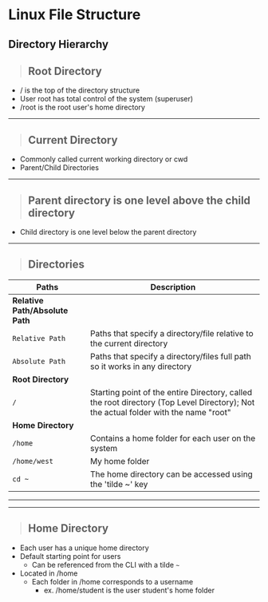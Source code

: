 # Linux File Structure

## **Directory Hierarchy**

> ## **Root Directory**
- / is the top of the directory structure
- User root has total control of the system (superuser)
- /root is the root user's home directory

---

> ## **Current Directory**
- Commonly called current working directory or cwd
- Parent/Child Directories

---

> ## **Parent directory is one level above the child directory**
- Child directory is one level below the parent directory
---

> ## **Directories**


| **Paths**   | **Description**   |
| --------------|-------------------|
| **Relative Path/Absolute Path** |
| `Relative Path` | Paths that specify a directory/file relative to the current directory |
| `Absolute Path` | Paths that specify a directory/files full path so it works in any directory |
| **Root Directory** |
| `/` | Starting point of the entire Directory, called the root directory (Top Level Directory); Not the actual folder with the name "root" |
| **Home Directory** |
| `/home` | Contains a home folder for each user on the system |
| `/home/west` | My home folder |
| `cd ~` | The home directory can be accessed using the 'tilde ~' key |

---
---

> ## **Home Directory**
- Each user has a unique home directory
- Default starting point for users
    - Can be referenced from the CLI with a tilde `~`
- Located in /home
    - Each folder in /home corresponds to a username
        - ex.  /home/student is the user student's home folder